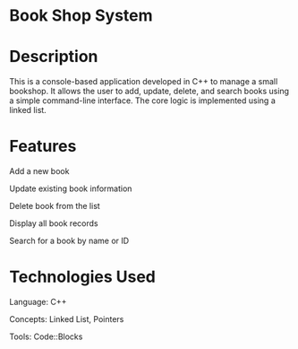 # Book Shop System

# Description
This is a console-based application developed in C++ to manage a small bookshop. It allows the user to add, update, delete, and search books using a simple command-line interface. The core logic is implemented using a linked list.

# Features
Add a new book

Update existing book information

Delete book from the list

Display all book records

Search for a book by name or ID

# Technologies Used

Language: C++

Concepts: Linked List, Pointers

Tools: Code::Blocks

